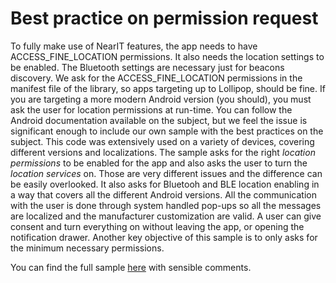 # Best practice on permission request

To fully make use of NearIT features, the app needs to have ACCESS_FINE_LOCATION permissions. It also needs the location settings to be enabled. The Bluetooth settings are necessary just for beacons discovery. We ask for the ACCESS_FINE_LOCATION permissions in the manifest file of the library, so apps targeting up to Lollipop, should be fine.
If you are targeting a more modern Android version (you should), you must ask the user for location permissions at run-time. You can follow the Android documentation available on the subject, but we feel the issue is significant enough to include our own sample with the best practices on the subject.
This code was extensively used on a variety of devices, covering different versions and localizations. The sample asks for the right *location permissions* to be enabled for the app and also asks the user to turn the *location services* on. Those are very different issues and the difference can be easily overlooked. It also asks for Bluetooh and BLE location enabling in a way that covers all the different Android versions. All the communication with the user is done through system handled pop-ups so all the messages are localized and the manufacturer customization are valid. A user can give consent and turn everything on without leaving the app, or opening the notification drawer.
Another key objective of this sample is to only asks for the minimum necessary permissions.

You can find the full sample [here](https://github.com/nearit/Android-samples/blob/master/Activities/PermissionsActivity.java) with sensible comments.
